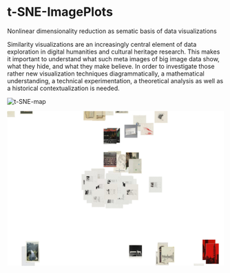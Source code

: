 # t-SNE-ImagePlots
Nonlinear dimensionality reduction as sematic basis of data visualizations

Similarity visualizations are an increasingly central element of data exploration in digital humanities and cultural heritage research. This makes it important to understand what such meta images of big image data show, what they hide, and what they make believe. In order to investigate those rather new visualization techniques diagrammatically, a mathematical understanding, a technical experimentation, a theoretical analysis as well as a historical contextualization is needed.

![t-SNE-map](A.jpg)

![t-SNE-detail](A_detail_2.jpg)

